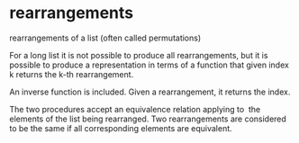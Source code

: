 # rearrangements
rearrangements of a list (often called permutations)

For a long list it is not possible to produce all rearrangements,
but it is possible to produce a representation in terms of a function
that given index k returns the k-th rearrangement.

An inverse function is included.
Given a rearrangement, it returns the index.

The two procedures accept an equivalence relation applying to
 the elements of the list being rearranged.
Two rearrangements are considered to be the same
if all corresponding elements are equivalent.
